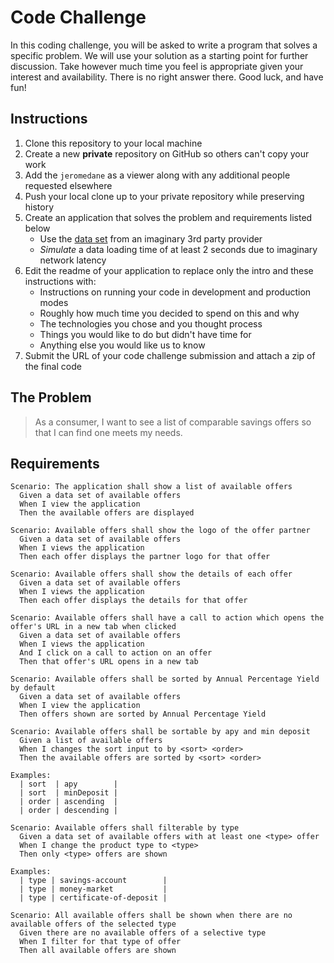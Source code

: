 # Code Challenge

In this coding challenge, you will be asked to write a program that solves a specific problem. We will use your solution as a starting point for further discussion. Take however much time you feel is appropriate given your interest and availability. There is no right answer there. Good luck, and have fun!

## Instructions

1. Clone this repository to your local machine
2. Create a new **private** repository on GitHub so others can't copy your work
4. Add the `jeromedane` as a viewer along with any additional people requested elsewhere
4. Push your local clone up to your private repository while preserving history
5. Create an application that solves the problem and requirements listed below 
   * Use the [data set](./data.json) from an imaginary 3rd party provider
   * *Simulate* a data loading time of at least 2 seconds due to imaginary network latency
6. Edit the readme of your application to replace only the intro and these instructions with:
   * Instructions on running your code in development and production modes
   * Roughly how much time you decided to spend on this and why 
   * The technologies you chose and you thought process
   * Things you would like to do but didn't have time for                
   * Anything else you would like us to know
7. Submit the URL of your code challenge submission and attach a zip of the final code

## The Problem

> As a consumer, I want to see a list of comparable savings offers so that I can find one meets my needs.

## Requirements 

```
Scenario: The application shall show a list of available offers
  Given a data set of available offers
  When I view the application
  Then the available offers are displayed
```

```
Scenario: Available offers shall show the logo of the offer partner 
  Given a data set of available offers
  When I views the application
  Then each offer displays the partner logo for that offer
```

```
Scenario: Available offers shall show the details of each offer
  Given a data set of available offers
  When I views the application
  Then each offer displays the details for that offer
```

```
Scenario: Available offers shall have a call to action which opens the offer's URL in a new tab when clicked
  Given a data set of available offers
  When I views the application
  And I click on a call to action on an offer
  Then that offer's URL opens in a new tab
```

```
Scenario: Available offers shall be sorted by Annual Percentage Yield by default
  Given a data set of available offers
  When I view the application
  Then offers shown are sorted by Annual Percentage Yield
```

```
Scenario: Available offers shall be sortable by apy and min deposit
  Given a list of available offers
  When I changes the sort input to by <sort> <order>
  Then the available offers are sorted by <sort> <order>

Examples:
  | sort  | apy        |
  | sort  | minDeposit |
  | order | ascending  |
  | order | descending | 
```

```
Scenario: Available offers shall filterable by type
  Given a data set of available offers with at least one <type> offer
  When I change the product type to <type>
  Then only <type> offers are shown

Examples:
  | type | savings-account        |
  | type | money-market           |
  | type | certificate-of-deposit |
```

```
Scenario: All available offers shall be shown when there are no available offers of the selected type
  Given there are no available offers of a selective type
  When I filter for that type of offer
  Then all available offers are shown
```
